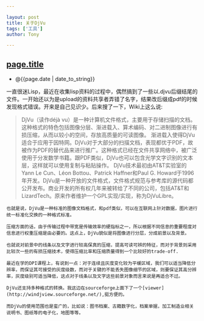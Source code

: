 ```yaml
---

layout: post
title: 关于DjVu
tags: ['工具']
author: Tony

---
```


[page.title]({{site.baseurl}}{{page.url}})
--------------------------------------
+ @{{page.date | date_to_string}}

一直很迷Lisp，最近在收集lisp资料的过程中，偶然搞到了一些以.djvu后缀结尾的文件。一开始还以为是upload的资料共享者弄错了名字，结果改后缀成pdf的时候发现格式错误。开来是自己见识少。后来搜了一下，Wiki上这么说:

>    DjVu（读作déjà vu）是一种计算机文件格式，主要用于存储扫描的文档。这种格式的特色包括图像分层、渐进载入、算术编码、对二进制图像进行有损压缩，从而以较小的空间，存放高质量的可读图像。
>    渐进载入使得DjVu适合于应用于因特网。DjVu对于大部分的扫描文档，表现都优于PDF，故被作为PDF的替代品来进行推广。这种格式已经在文件共享网络中，被广泛使用于分发数学书籍。跟PDF类似，DjVu也可以包含光学文字识别的文本层，这样就可以使用复制与粘贴操作。
>    DjVu技术最初由AT&T实验室的Yann Le Cun、Léon Bottou、Patrick Haffner和Paul G. Howard于1996年开发。DjVu是一种开放的文件格式，文件格式规范与参考库的源代码都公开发布。商业开发的所有权几年来被转给了不同的公司，包括AT&T和LizardTech。原来作者维护一个GPL实现/实现，称为DjVuLibre。


	也就是说，DjVu是一种标准的图像文档格式，和pdf类似，可以在互联网上针对数据，图片进行统一标准化交换的一种格式标准。
	
	压缩方面的话，由于传输过程中带宽是传输效率的硬指标之一，所以根据不同信息的重要程度对信息进行权重压缩是由必要的。这点上，DjVu貌似是将图像进行分层，分成前景以及背景。
	
	也就说对前景中的线条以及文字进行较高保真的压缩，提高可读可辨的特征，而对于背景则采用比较次一些的有损压缩技术，使得压缩比率和压缩质量得到一个比较好的trade-off.
	
	最近在学的DPI课程上，有说到一点：对于连续且灰度变化较为平缓区域，我们可以适当降低分辨率，而保证其可接受的灰度级数，而对于关键的不能丢失图像细节的区域，则要保证其高分辨率，灰度级别可适当降低，这点对于线条以及文字这些前景对象而言来说是再适合不过。
	
	DjVu还支持多种格式的转换。我这边在sourceforge上面下了一个[viewer](http://windjview.sourceforge.net/),挺方便的。
	
	而DjVu的使用范围也是蛮广的，比如说：图书档案、古籍数字化，档案单据，加工制造业相关说明书、图纸等的电子化，地图等等。

